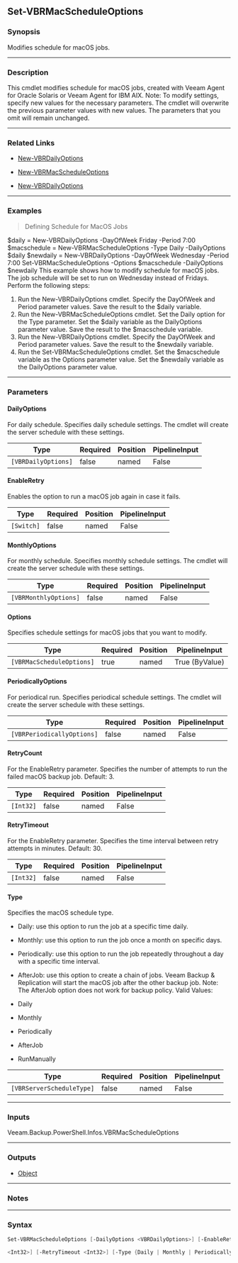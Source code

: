 Set-VBRMacScheduleOptions
-------------------------

### Synopsis
Modifies schedule for macOS jobs.

---

### Description

This cmdlet modifies schedule for macOS jobs, created with Veeam Agent for Oracle Solaris or Veeam Agent for IBM AIX.
Note: To modify settings, specify new values for the necessary parameters. The cmdlet will overwrite the previous parameter values with new values. The parameters that you omit will remain unchanged.

---

### Related Links
* [New-VBRDailyOptions](New-VBRDailyOptions)

* [New-VBRMacScheduleOptions](New-VBRMacScheduleOptions)

* [New-VBRDailyOptions](New-VBRDailyOptions)

---

### Examples
> Defining Schedule for MacOS Jobs

$daily = New-VBRDailyOptions -DayOfWeek Friday -Period 7:00
$macschedule = New-VBRMacScheduleOptions -Type Daily -DailyOptions $daily
$newdaily = New-VBRDailyOptions -DayOfWeek Wednesday -Period 7:00
Set-VBRMacScheduleOptions -Options $macschedule -DailyOptions $newdaily
This example shows how to modify schedule for macOS jobs. The job schedule will be set to run on Wednesday instead of Fridays.
Perform the following steps:
1. Run the New-VBRDailyOptions cmdlet. Specify the DayOfWeek and Period parameter values. Save the result to the $daily variable.
2. Run the New-VBRMacScheduleOptions cmdlet. Set the Daily option for the Type parameter. Set the $daily variable as the DailyOptions parameter value. Save the result to the $macschedule variable.
3. Run the New-VBRDailyOptions cmdlet. Specify the DayOfWeek and Period parameter values. Save the result to the $newdaily variable.
4. Run the Set-VBRMacScheduleOptions cmdlet. Set the $macschedule variable as the Options parameter value. Set the $newdaily variable as the DailyOptions parameter value.

---

### Parameters
#### **DailyOptions**
For daily schedule.
Specifies daily schedule settings. The cmdlet will create the server schedule with these settings.

|Type               |Required|Position|PipelineInput|
|-------------------|--------|--------|-------------|
|`[VBRDailyOptions]`|false   |named   |False        |

#### **EnableRetry**
Enables the option to run a macOS job again in case it fails.

|Type      |Required|Position|PipelineInput|
|----------|--------|--------|-------------|
|`[Switch]`|false   |named   |False        |

#### **MonthlyOptions**
For monthly schedule.
Specifies monthly schedule settings. The cmdlet will create the server schedule with these settings.

|Type                 |Required|Position|PipelineInput|
|---------------------|--------|--------|-------------|
|`[VBRMonthlyOptions]`|false   |named   |False        |

#### **Options**
Specifies schedule settings for macOS jobs that you want to modify.

|Type                     |Required|Position|PipelineInput |
|-------------------------|--------|--------|--------------|
|`[VBRMacScheduleOptions]`|true    |named   |True (ByValue)|

#### **PeriodicallyOptions**
For periodical run.
Specifies periodical schedule settings. The cmdlet will create the server schedule with these settings.

|Type                      |Required|Position|PipelineInput|
|--------------------------|--------|--------|-------------|
|`[VBRPeriodicallyOptions]`|false   |named   |False        |

#### **RetryCount**
For the EnableRetry parameter.
Specifies the number of attempts to run the failed macOS backup job.
Default: 3.

|Type     |Required|Position|PipelineInput|
|---------|--------|--------|-------------|
|`[Int32]`|false   |named   |False        |

#### **RetryTimeout**
For the EnableRetry parameter.
Specifies the time interval between retry attempts in minutes.
Default: 30.

|Type     |Required|Position|PipelineInput|
|---------|--------|--------|-------------|
|`[Int32]`|false   |named   |False        |

#### **Type**
Specifies the macOS schedule type.
* Daily: use this option to run the job at a specific time daily.
* Monthly: use this option to run the job once a month on specific days.
* Periodically: use this option to run the job repeatedly throughout a day with a specific time interval.
* AfterJob: use this option to create a chain of jobs. Veeam Backup & Replication will start the macOS job after the other backup job.
Note: The AfterJob option does not work for backup policy.
Valid Values:

* Daily
* Monthly
* Periodically
* AfterJob
* RunManually

|Type                     |Required|Position|PipelineInput|
|-------------------------|--------|--------|-------------|
|`[VBRServerScheduleType]`|false   |named   |False        |

---

### Inputs
Veeam.Backup.PowerShell.Infos.VBRMacScheduleOptions

---

### Outputs
* [Object](https://learn.microsoft.com/en-us/dotnet/api/System.Object)

---

### Notes

---

### Syntax
```PowerShell
Set-VBRMacScheduleOptions [-DailyOptions <VBRDailyOptions>] [-EnableRetry] [-MonthlyOptions <VBRMonthlyOptions>] -Options <VBRMacScheduleOptions> [-PeriodicallyOptions <VBRPeriodicallyOptions>] [-RetryCount 
```
```PowerShell
<Int32>] [-RetryTimeout <Int32>] [-Type {Daily | Monthly | Periodically | AfterJob | RunManually}] [<CommonParameters>]
```
